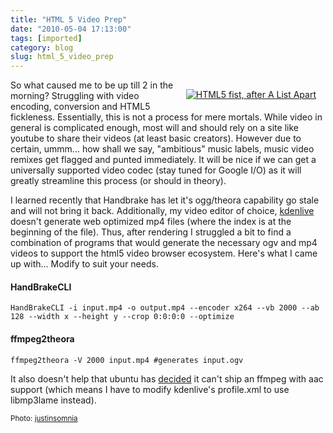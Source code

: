 ```yaml
---
title: "HTML 5 Video Prep"
date: "2010-05-04 17:13:00"
tags: [imported]
category: blog
slug: html_5_video_prep
---
```


<div style="margin: 15px; float: right"><a href="http://www.flickr.com/photos/36983395@N00/513636061/" title="HTML5 fist, after A List Apart" target="_blank"><img src="http://farm1.static.flickr.com/191/513636061_98d07f7966_m.jpg" alt="HTML5 fist, after A List Apart" border="0" /></a></div>

So what caused me to be up till 2 in the morning? Struggling with video encoding, conversion and HTML5 fickleness. Essentially, this is not a process for mere mortals. While video in general is complicated enough, most will and should rely on a site like youtube to share their videos (at least basic creators). However due to certain, ummm... how shall we say, "ambitious" music labels, music video remixes get flagged and punted immediately. It will be nice if we can get a universally supported video codec (stay tuned for Google I/O) as it will greatly streamline this process (or should in theory).

I learned recently that Handbrake has let it's ogg/theora capability go stale and will not bring it back. Additionally, my video editor of choice, <a href="http://www.kdenlive.org/">kdenlive</a> doesn't generate web optimized mp4 files (where the index is at the beginning of the file). Thus, after rendering I struggled a bit to find a combination of programs that would generate the necessary ogv and mp4 videos to support the html5 video browser ecosystem. Here's what I came up with... Modify to suit your needs.

<h4>HandBrakeCLI</h4>

`HandBrakeCLI -i input.mp4 -o output.mp4 --encoder x264 --vb 2000 --ab 128 --width x --height y --crop 0:0:0:0 --optimize`

<h4>ffmpeg2theora</h4>

`ffmpeg2theora -V 2000 input.mp4 #generates input.ogv`

It also doesn't help that ubuntu has <a href="https://bugs.launchpad.net/ubuntu/+source/ffmpeg-debian/+bug/6366">decided</a> it can't ship an ffmpeg with aac support (which means I have to modify kdenlive's profile.xml to use libmp3lame instead).

<small>Photo: <a href="http://www.flickr.com/photos/36983395@N00/513636061/" title="justinsomnia" target="_blank">justinsomnia</a></small>
